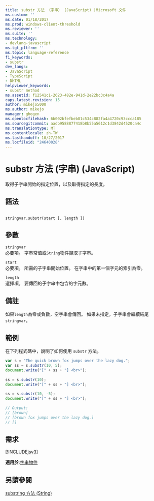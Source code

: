 ```yaml
---
title: substr 方法 （字串） (JavaScript) |Microsoft 文件
ms.custom: ''
ms.date: 01/18/2017
ms.prod: windows-client-threshold
ms.reviewer: ''
ms.suite: ''
ms.technology:
- devlang-javascript
ms.tgt_pltfrm: ''
ms.topic: language-reference
f1_keywords:
- substr
dev_langs:
- JavaScript
- TypeScript
- DHTML
helpviewer_keywords:
- substr method
ms.assetid: f12541c1-2623-482e-941d-2e22bc3c4a4a
caps.latest.revision: 15
author: mikejo5000
ms.author: mikejo
manager: ghogen
ms.openlocfilehash: 6b002bfefbeb81c534c882fa4a4720c93ccca185
ms.sourcegitcommit: aadb9588877418b8b55a5612c1d3842d4520ca4c
ms.translationtype: MT
ms.contentlocale: zh-TW
ms.lasthandoff: 10/27/2017
ms.locfileid: "24640028"
---
```

# <a name="substr-method-string-javascript"></a>substr 方法 (字串) (JavaScript)
取得子字串開始的指定位置，以及取得指定的長度。  
  
## <a name="syntax"></a>語法  
  
```  
  
stringvar.substr(start [, length ])   
```  
  
## <a name="parameters"></a>參數  
 `stringvar`  
 必要項。 字串常值或`String`物件擷取子字串。  
  
 `start`  
 必要項。 所需的子字串開始位置。 在字串中的第一個字元的索引為零。  
  
 `length`  
 選擇項。 要傳回的子字串中包含的字元數。  
  
## <a name="remarks"></a>備註  
 如果`length`為零或負數，空字串會傳回。 如果未指定，子字串會繼續結尾`stringvar`。  
  
## <a name="example"></a>範例  
 在下列程式碼中，說明了如何使用 `substr` 方法。  
  
```JavaScript  
var s = "The quick brown fox jumps over the lazy dog.";  
var ss = s.substr(10, 5);    
document.write("[" + ss + "] <br>");  
  
ss = s.substr(10);  
document.write("[" + ss + "] <br>");  
  
ss = s.substr(10, -5);  
document.write("[" + ss + "] <br>");  
  
// Output:  
// [brown]   
// [brown fox jumps over the lazy dog.]   
// []  
```  
  
## <a name="requirements"></a>需求  
 [!INCLUDE[jsv3](../../javascript/reference/includes/jsv3-md.md)]  
  
 **適用於**:[字串物件](../../javascript/reference/string-object-javascript.md)  
  
## <a name="see-also"></a>另請參閱  
 [substring 方法 (String)](../../javascript/reference/substring-method-string-javascript.md)